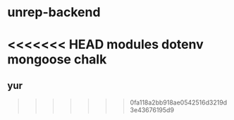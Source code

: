 # unrep-backend

<<<<<<< HEAD
modules
dotenv
mongoose
chalk
=======
## yur
>>>>>>> 0fa118a2bb918ae0542516d3219d3e43676195d9
